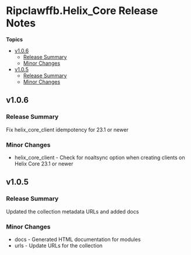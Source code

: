 # Ripclawffb\.Helix\_Core Release Notes

**Topics**

- <a href="#v1-0-6">v1\.0\.6</a>
    - <a href="#release-summary">Release Summary</a>
    - <a href="#minor-changes">Minor Changes</a>
- <a href="#v1-0-5">v1\.0\.5</a>
    - <a href="#release-summary-1">Release Summary</a>
    - <a href="#minor-changes-1">Minor Changes</a>

<a id="v1-0-6"></a>
## v1\.0\.6

<a id="release-summary"></a>
### Release Summary

Fix helix\_core\_client idempotency for 23\.1 or newer

<a id="minor-changes"></a>
### Minor Changes

* helix\_core\_client \- Check for noaltsync option when creating clients on Helix Core 23\.1 or newer

<a id="v1-0-5"></a>
## v1\.0\.5

<a id="release-summary-1"></a>
### Release Summary

Updated the collection metadata URLs and added docs

<a id="minor-changes-1"></a>
### Minor Changes

* docs \- Generated HTML documentation for modules
* urls \- Update URLs for the collection
